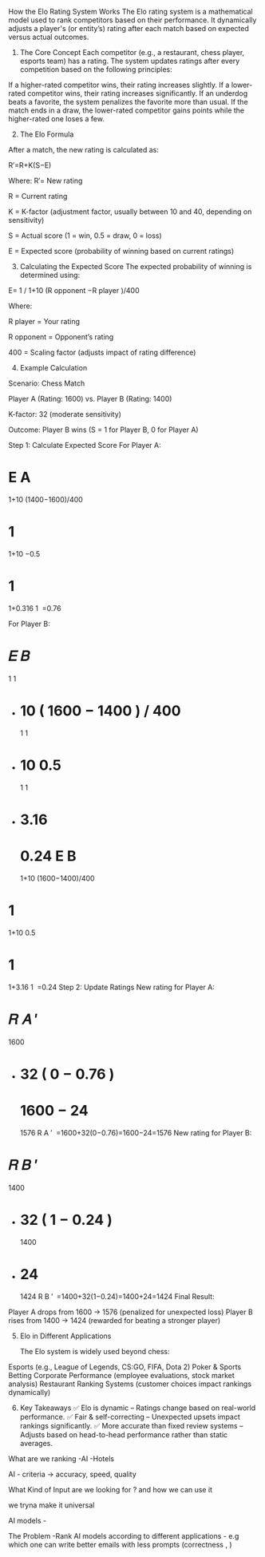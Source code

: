 How the Elo Rating System Works
The Elo rating system is a mathematical model used to rank competitors based on their performance. It dynamically adjusts a player's (or entity’s) rating after each match based on expected versus actual outcomes.

1. The Core Concept
   Each competitor (e.g., a restaurant, chess player, esports team) has a rating. The system updates ratings after every competition based on the following principles:

If a higher-rated competitor wins, their rating increases slightly.
If a lower-rated competitor wins, their rating increases significantly.
If an underdog beats a favorite, the system penalizes the favorite more than usual.
If the match ends in a draw, the lower-rated competitor gains points while the higher-rated one loses a few.

2. The Elo Formula

After a match, the new rating is calculated as:

R′=R+K(S−E)

Where:
R′= New rating

R = Current rating

K = K-factor (adjustment factor, usually between 10 and 40, depending on sensitivity)

S = Actual score (1 = win, 0.5 = draw, 0 = loss)

E = Expected score (probability of winning based on current ratings)

3. Calculating the Expected Score
   The expected probability of winning is determined using:

E= 1 / 1+10 (R opponent −R player )/400

Where:

R player = Your rating

R opponent = Opponent’s rating

400 = Scaling factor (adjusts impact of rating difference)

4.  Example Calculation

Scenario: Chess Match

Player A (Rating: 1600) vs. Player B (Rating: 1400)

K-factor: 32 (moderate sensitivity)

Outcome: Player B wins (S = 1 for Player B, 0 for Player A)

Step 1: Calculate Expected Score
For Player A:

E
A
​
=
1+10
(1400−1600)/400

1
​
=
1+10
−0.5

1
​
=
1+0.316
1
​
=0.76

For Player B:

𝐸
𝐵
=
1
1

- 10
  (
  1600
  −
  1400
  )
  /
  400
  =
  1
  1
- 10
  0.5
  =
  1
  1
- # 3.16
  0.24
  E
  B
  ​
  =
  1+10
  (1600−1400)/400

1
​
=
1+10
0.5

1
​
=
1+3.16
1
​
=0.24
Step 2: Update Ratings
New rating for Player A:

𝑅
𝐴
′
=
1600

- 32
  (
  0
  −
  0.76
  )
  =
  1600
  −
  24
  =
  1576
  R
  A
  ′
  ​
  =1600+32(0−0.76)=1600−24=1576
  New rating for Player B:

𝑅
𝐵
′
=
1400

- 32
  (
  1
  −
  0.24
  )
  =
  1400
- # 24
  1424
  R
  B
  ′
  ​
  =1400+32(1−0.24)=1400+24=1424
  Final Result:

Player A drops from 1600 → 1576 (penalized for unexpected loss)
Player B rises from 1400 → 1424 (rewarded for beating a stronger player)

5. Elo in Different Applications

   The Elo system is widely used beyond chess:

Esports (e.g., League of Legends, CS:GO, FIFA, Dota 2)
Poker & Sports Betting
Corporate Performance (employee evaluations, stock market analysis)
Restaurant Ranking Systems (customer choices impact rankings dynamically)

6. Key Takeaways
   ✅ Elo is dynamic – Ratings change based on real-world performance.
   ✅ Fair & self-correcting – Unexpected upsets impact rankings significantly.
   ✅ More accurate than fixed review systems – Adjusts based on head-to-head performance rather than static averages.

What are we ranking
-AI
-Hotels

AI - criteria -> accuracy, speed, quality

What Kind of Input are we looking for ?
and how we can use it

we tryna make it universal

AI models -



The Problem
-Rank AI models according to different applications - e.g  which one can write better emails with less prompts (correctness , )